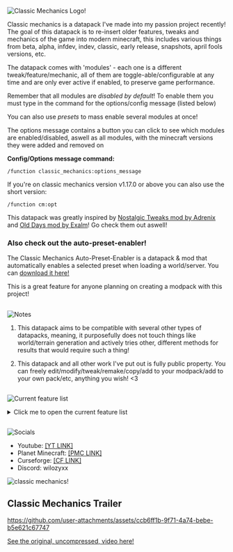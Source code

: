 ![Classic Mechanics Logo!](https://cdn.modrinth.com/data/cached_images/c549d7d5cca44b226b9d9fc7a64628c528f11a44_0.webp)

Classic mechanics is a datapack I've made into my passion project recently! 
The goal of this datapack is to re-insert older features, tweaks and mechanics of the game into modern minecraft, this includes various things from beta, alpha, infdev, indev, classic, early release, snapshots, april fools versions, etc. 

The datapack comes with 'modules' - each one is a different tweak/feature/mechanic, all of them are toggle-able/configurable at any time and are only ever active if enabled, to preserve game performance.

Remember that all modules are _disabled by default_! To enable them you must type in the command for the options/config message (listed below)

You can also use _presets_ to mass enable several modules at once!

The options message contains a button you can click to see which modules are enabled/disabled, aswell as all modules, with the minecraft versions they were added and removed on

**Config/Options message command:**

```
/function classic_mechanics:options_message
```
If you're on classic mechanics version v1.17.0 or above you can also use the short version:
```
/function cm:opt
```

This datapack was greatly inspired by [Nostalgic Tweaks mod by Adrenix](https://modrinth.com/mod/nostalgic-tweaks) and [Old Days mod by Exalm](https://www.minecraftforum.net/forums/mapping-and-modding-java-edition/minecraft-mods/1275907-olddays-nbxlite-spawnhuman-ssp-sspc)! Go check them out aswell!

### Also check out the auto-preset-enabler!

The Classic Mechanics Auto-Preset-Enabler is a datapack & mod that automatically enables a selected preset when loading a world/server. You can [download it here!](https://modrinth.com/datapack/classic-mechanics-auto-preset-enabler)

This is a great feature for anyone planning on creating a modpack with this project!

##
![Notes](https://cdn.modrinth.com/data/cached_images/2ce4447902668860e372ec29cd6f8b5d48b5905d.png)
1. This datapack aims to be compatible with several other types of datapacks, meaning, it purposefully does not touch things like world/terrain generation and actively tries other, different methods for results that would require such a thing!

2. This datapack and all other work I've put out is fully public property. You can freely edit/modify/tweak/remake/copy/add to your modpack/add to your own pack/etc, anything you wish! <3


## 
![Current feature list](https://cdn.modrinth.com/data/cached_images/dfa0972031dbe8b5180a1093d11f962d6c6cbd62.png)

<details>
<summary>Click me to open the current feature list</summary>

| Letter(s)             | Version               |
|---------------------|:---------------------:|
| PC            | Pre-Classic              |
| C            | Classic              |
| I            | Indev              |
| IF            | Infdev              |
| A | Alpha |
| B | Beta |
| R | Release |

**Total modules: 213**
| Module Name         | Version added/removed | Notes                |
|---------------------|:---------------------:|---------------------:|
| Old boat particles | A1.0.6-R1.9              | Displays splash particles coming out of the boat when in a moving boat atop water |
| Disable sprinting | C0.26-B1.8              | [EXPERIMENTAL!] this module simulates disabled sprinting by slowing the player down when he sprints, this is done for compatibility so expect bugs! |
| Instant swing speed | B1.6-R1.9              | Allows the player to swing freely without the attack cooldown |
| TNT ignite-punching | C0.26-B1.7| Makes players able to punch TNT to ignite it |
| Piglin to pigmen switching | A1.2.0-R1.16 | switches all piglins into zombified piglins (zombie pigmen) |
| Silverfish soulsand damage | B1.8-R1.14.3 | makes silverfish take damage when on soul sand |
| Classic creepers | C0.24-I204-2 | Makes it so creepers explode after death |
| Land squids | B1.2-R1.4.4 | Allows squids to live/breathe even if they're not under water |
| No animal panic | C0.24-B1.8 | Makes animals not panic after they've been hurt |
| Old farmland | I206-R1.1 | Allows farmland to be trampled if walked over (fences underneath or shifting prevents this!) |
| Old rabbits | R1.8-R1.9 | Inflates rabbits' sizes to their 1.8 ones |
| Punch-sheep shearing | I211-B1.7 | Allows players to punch sheep to shear it (may be buggy if enabled alongside 'no animal panic' - this'll be fixed in the future!) |
| Old TNT particles | C0.26-B1.8 | Displays the 'smoke' particles when TNTs blow up |
| Old zombie reach | C0.24-~B1.0 | [EXPERIMENTAL] lets zombie reach players from 3 blocks away, expect bugs with this! Will likely be redone in the future! |
| No villager-zombie fighting | B1.9-R1.2.1 | Makes it so zombies won't attack villagers, villagers can still panic due to zombies though! |
| Old nightmares | B1.3-B1.9 | Returns the nightmare mechanic; spawns mobs upon the player if they sleep in dark spaces! |
| Vertical drowning knockback | C0.24-R1.3.1 | Knocks the player downwards when drowning |
| Old dragon AI | B1.9-R1.9 | Keeps the dragon afloat and disables perching |
| No daylight mob burning | C0.24-I213 | Allows mobs like skeletons and zombies to never burn on daylight |
| Old regeneration | B1.8-R1.9 | [EXPERIMENTAL] mimics early release regeneration, every 4 seconds heals the player if they're above 17 hunger |
| More ghasts | A1.2.0-B1.9 | Attempts to spawn more ghasts in the nether |
| Old mob step sounds | C0.24-R1.4.2 | Adds old block step sounds to mobs |
| No advancement messages | B1.5-R1.4 | Disables advancement messages |
| Disable pillagers | R1.14-R1.14 | Disables the spawning of pillagers |
| Disable phantoms | R1.13-R1.13 | Disables the insomnia system |
| Disable wandering traders | R1.14-R1.14 | Disables the spawning of wandering traders |
| Disable wardens | R1.19-R1.19 | Disables the spawning of wardens |
| No entity cramming | C0.24-R1.11 | Disables entity cramming |
| No death messages | C0.24-B1.6 | Disables the display of death messages |
| Old debug screen | I202-A1.2.0 | Disables the display of newer debug screen info |
| No instant portals | A1.2.0-R1.4.2 | Makes the entry time of nether portal in creative the same as it is in survival |
| Testificate villagers | B1.9-B1.9-pre2 | Displays the 'testificate' nametag above all villagers |
| Old dragon bossbar | B1.9-R1.4.2 | Displays a purple 'boss health' bossbar instead of the 'ender dragon' |
| Floating gravity blocks | I618-R1.14 | Allows gravity blocks like sand and gravel to remain floating if dropped above fences and walls |
| No baby mobs | C0.24-B1.9 | Makes all baby mobs adults |
| No mob equipment | C0.24-R1.4.2 | Removes tools and armor from mobs |
| Disable zombie door-breaking | C0.24-R1.2.1 | Disables the ability of breaking doors from zombies |
| No arrow sticking | C0.25-B1.8 | [EXPERIMENTAL] disables arrows sticking to player's bodies |
| No left handed mobs | R1.4.2-R1.9 | Makes all mobs right handed |
| Old critical hits | B1.8-R1.9 | Makes critting while sprinting possible |
| Void fog | B1.8-R1.8 | Simulates void fog in lower Y levels |
| No knockback resistance | C0.24-R1.16 | Disables the effects of knockback resistance when wearing netherite armor |
| Old zombie drops | I219-B1.8 | Makes zombies drop feathers, as they used to prior to B1.8 |
| Old cow drops | A1.0.8-B1.8 | Makes cows drop 0-2 leather only, as they used to prior to B1.8 |
| No disc drops | C0.24-A1.0.14 | Disables creeper's music disc drops |
| Old pig drops | I219-R1.3.1 | Makes pigs drop 0-2 porkchop only, as they did prior to R1.3.1 |
| Old ghast drops | A1.2.0-B1.9 | Makes ghasts drop 0-2 gunpowder only, as they did prior to B1.9 |
| Classic pig drops | C0.25-I219 | Makes pigs drop 0-2 brown mushroom only, as they did prior to indev 20100219, if 'old pig drops' module is enabled, this will override it's changes |
| Old sheep drops | C0.28-R1.8 | Disables sheep's mutton drops |
| Old spider drops | I219-B1.9pre2 | Makes spiders drop 0-2 string only, as they did prior to B1.9-pre2 |
| Old pigman drops | A1.2.0-B1.9 | Makes zombified piglins drop 0-2 cooked porkchop only, as zombie pigmen did prior to B1.9 |
| Old cat drops | R1.2.1-R1.14 | Disables cat's string drop that was added in 1.14 |
| Old chicken drops | A1.0.14-B1.8 | Makes chickens drop 0-2 feathers only, as they did prior to B1.8 |
| No cooked drops | C0.24-B1.5 | Disables fire affecting/cooking entities' drops |
| No looting drops | B1.9pre3 | Disables the looting enchantment from affecting mob drops |
| Old glass pane drops | B1.8-B1.9pre2 | Makes glass panes drop themselves when mined (as in, even without silk touch) |
| Old-like stained pane drops | N/A | Inspired by B1.8's glass pane drops, makes stained glass panes drop themselves when mined |
| Old ore drops | I128-R1.17 | Makes iron and gold ore blocks drop themselves when mined, instead of their raw ore counterparts |
| Old stair drops | I629-B1.9pre6 | Makes stairs drop 1 block from their original material when mined |
| No fortune drops | B1.9pre3 | Disables the fortune enchantment affecting block drops |
| Old lapis drops | B1.2-B1.2_02 | Makes lapis ore drop 1 lapis per block mined |
| No potion effects | B1.8 | Disables players having/pertaining potion effects |
| Old ocelot | R1.2.1-R1.14 | Makes ocelot tameable by feeding them raw fishes, turning them into cats when done so |
| Old sponges | C0.0.19a-I201-2 | Makes sponges continously drain 5x5x5 areas, as they did in classic |
| Old wolf variant | B1.4-R1.20.5 | Makes all wolves have the same, old, wolf variant/texture |
| No breeding | C0.24-B1.8 | Disables the breeding of animals/mobs |
| Shield indicator | CTS 3 | Returns the shield indicator feature from the combat test snapshots |
| Heal on sleep | MCPE A0.5.0 | Returns the minecraft pocket edition feature from it's alpha v0.5.0, where sleeping in beds healed the player |
| Old iron golem knockback | R1.2.1-R1.9 | Disables iron golem's 100% knockback resistance, which was introduced in R1.9 |
| No hero of the village gifts | B1.9-R1.14 | Disables villagers dropping gift items to players who have the 'hero of the village' effect |
| Popcorn smelting | I129-I219 | Brings back the smelting of items mechanic from indev, where items would be smelt by dropping them into lava/fire, causing them to jump towards random directions, upwards, like popcorn |
| Old boat crashing | A1.0.6-R1.9 | Makes boats "crash" upon hitting solid blocks at high speeds, just as they did prior to R1.9 (boats will drop themselves when crashing unless 'old boat crash drops' is enabled!) |
| Old animal spawning | A1.2.0-B1.8 | Emulates the spawning of animals from alpha & beta |
| Old endermen | B1.8-R1.0 | Brings back B1.8 endermen behaviour, where they would display smoke particles, had zombie sounds and would burn under sunlight |
| Snowball fireballs | A1.2.0-B1.9 | Makes fireballs appear as snowballs, like they did prior to B1.9, where they were given the fire charge texture instead |
| Old brewing stand | B1.9pre2-R1.9 | Emulates pre-R1.9 brewing stand behaviour, making fuel always be at max when brewing |
| Herobrine | A1.0.3-B1.6 | Adds back herobrine... |
| No offhand | I1231-R1.9 | Disables the use of the offhand slot, if any item is placed on it, it will be dropped in place, instead |
| Old mineshaft chests | B1.8-R1.5 | Turns mineshaft minecarts into chests, as they were prior to R1.5 |
| Silent villagers | B1.9-R1.5 | Removes villager and witch noises |
| Old tool damage | (MultiVersion) | Makes tools use the damage values of older versions, this module is seperated into 3 'version-groups' which can be toggled: beta / early release / early-mid release |
| Old boat positioning logic | R1.8-R1.9 | Brings back an old bug where mobs like zombies/skeletons wouldn't burn when riding boats, meanwhile endermen were damaged when riding boats on water |
| No dead bush shearing | B1.6-R1.2.1 | Disables dead bushes dropping themselves when broken with shears |
| No dead bush stick drops | B1.6-R1.9 | Disables sticks dropping when breaking dead bushes |
| No morning cat gifts | R1.2.1-R1.14 | Disables cats dropping gift items to their owners when they wake up |
| Old armor mechanics | I218-B1.9 | Emulates pre-B1.9 armor mechanics, where their protection values were based on durability |
| No tooltips | B1.0-R1.0 | Hides/disables items' tooltips (names are still kept, they can also be disabled, through the 'no item names' module!) |
| Lit lamp silk touch drops | R1.2.1-R1.7.2 | Returns an old bug where mining lit redstone lamps with silk touch tools would drop the lit variant of that block |
| Old glinted items | B1.9pre2-R1.19.4 | Makes potions use the enchantment glint |
| Old golden apples | (MultiVersion) | Returns the golden apple effects from older versions, this module is seperated into 3 different 'version groups' which can be toggled: late beta / early release / early-mid release |
| Old enchanted golden apples | (MultiVersion) | Returns the enchanted golden apple effects from older versions, this module is seperated into 2 different 'version groups' which can be toggled: early release / early-mid release |
| Slimes don't swim | A1.0.11-R1.8 | Returns older slime behaviour, where they couldn't swim when entering water, making them simply sink |
| No bookshelf drops | C0.26-B1.9pre3 | Disables bookshelf blocks' drops, as they did not have any prior to B1.9pre3 |
| No shulker drops | R1.9-R1.11 | Disables shulker drops, as they didn't have any prior to R1.11 |
| Players drop apples | IF227-R1.3.1 | This is more of a reference or joke module, based on an old feature where Notch would drop apples on death (if this module is enabled, all players drop an apple when they die) |
| Constant love hearts | B1.9pre2-R1.3 | Returns an old feature which was broken upon the 1.3 update due to the internal server changes, where animals which are willing to breed will constantly display heart particles until it is no longer the case |
| Undead mobs swim | C0.24-R1.13 | Allows undead mobs like zombies and skeletons to swim up in water like any other mobs, just as they used to |
| No drowned conversions | C0.24-R1.13 | Disables zombies/husks/etc turning into drowneds when in water, also makes them take drowning damage if they run out of air, just like they did up until R1.13 |
| Redstone dot placement | R1.0-R1.16 | Redstone used to be placed as a cross, as it does in modern, although, in R1.0, this was changed as to make singular redstone wires appear as "dots" which was reverted years later in R1.16 to crosses by default while being able to toggle between both shapes/mechanics through right clicking the wire. This module makes single redstone wires use the dot shape by default instead of the cross (still allows right clicking to toggle between shapes) [this module is EXPERIMENTAL!] |
| No zombie reinforcements | C0.24-R1.6.1 | Disables the zombie reinforcement mechanic added in R1.6.1, where they can spawn more nearby zombies when hit |
| No item names | I0.31-B1.0 | Hides items' names when hovering over them and when equipping/scrolling through them |
| Silent squids | B1.2-R1.9 | Mutes squids, as they did not have/play any sounds up until R1.9 |
| Old tilling | I206-B1.6 | Allows you to till grass blocks to get wheat seeds. This is so, as up until B1.6, wheat seeds did not drop from grass (as it did not exist) and so players would aquire seeds by tilling grass blocks! |
| No squid despawning | B1.2-B1.7 | Disables squid despawning, this was a "feature"/bug from early to late beta where squids would not despawn like other mobs, and as so, would be commonly used as pets in aquariums at the time |
| No spider jockeys | C0.26-A1.0.17 | Disables spider jockeys |
| No chicken jockeys | A1.0.14-R1.7.4 | Disables chicken jockeys |
| No skeleton horse jockeys | R1.6.1-R1.9 | Disables skeleton horse jockeys/traps |
| Killer rabbits | 14w27a-14w34a | Returns killer rabbits into the game! bunnies will have the same amount of chance as they did (1/2500) to rather turn into killer rabbits! |
| No trims | <R1.20 | Removes trims from equipped, trimmed armor pieces |
| Old sharpness | B1.9pre3-R1.9 | Reverts the attack damage value calculations from the sharpness enchantment to those from older versions |
| Arrows don't burn victims | <R1.1 | Disables arrows that are on fire setting ablaze the victims they reach |
| No endermites from pearls | B1.8-R1.9 | Removes endermites spawning from ender pearls |
| Old tool durability | [Multi-Version] | Brings back old tool durability values. This is a multi-version module which encompasses all durability groups from I128 to A1.0.3 (tools' durability changed one last time in B1.2, and never changed again, meaning disabling this module is the same as B1.2+ durability) |
| Old fishing loot | [Multi-Version] | Makes fishing loot the same as it was in older versions. This is a multi-version module and so, envelops all changes/versions from A1.2.0-R1.16 |
| Old dungeon chest loot | [Multi-Version] | Makes the chests in dungeons have their older loot tables. This multi-version module covers changes/versions from A1.0.14-R1.9, the loot was changed one last time in R1.18, which is still used in modern of course, which can be aquired by disabling the module |
| Old nether fortress chest loot | [Multi-Version] | Makes the chests from nether fortresses contain their older loot. This muli-version module encompasses changes/versions spanning from R1.6.1-R1.9, the loot was changed one last time in 1.20, which you can get, of course, by disabling the module |
| Old stronghold chest loot | [Multi-Version] | Makes stronghold chests' have the same loot as older versions did. This multi-version module covers changes/versions in loot from B1.8-R1.18, the last change in its' loot was in 1.20, which can be gotten by disabling the module |
| Old desert pyramid chest loot | [Multi-Version] | Makes desert pyramids' chests contain their older loot. This multi-version module covers the loot changes from R1.3.1-R1.9, the latest change was in R1.20, which can be aquired by disabling the module |
| Old jungle temple chest loot | [Multi-Version] | Makes jungle temples/pyramids' chest loot the same as it was in older versions of the game. This multi-version module covers changes in the loot from R1.3.1-R1.14, the last change was in R1.20, you can disable the module to get the 1.20+ loot tables |
| Old mineshaft chest loot | [Multi-Version] | Makes the old mineshaft chests' loot the same as it was in older versions. This multi-version module includes changes in the loot from B1.8-R1.17, in which the latest loot change, in R1.20.2, which can be aquired through disabling the module |
| Old pillager outpost chest loot | [Multi-Version] | Makes the chests in pillager outposts contain the same loot as in older versions. This multi-version module includes the loot from R1.14-R1.19, the latest change was in R1.20, which can be gotten again by disabling the module |
| Old bartering loot | [Multi-Version] | Returns the old loot that players would aquire by bartering with piglins. This multi-version module covers the loot from 20w07a-R1.16, you can disable the module to get the modern loot tables for it (1.16.2+) |
| Old villagers | [Multi-Version] | Reverts villagers' behaviour and trades (This module is a port of FungIsSquish's "retro villagers" datapack that has since been heavily modified to be implemented into Classic Mechanics. Props to FungIsSquish for the original code!) |
| Old painting variants | [Multi-Version] | Replaces placed paintings with variants from older versions |
| Shields block 50% of damage | N/A | Makes shields only ever block 50% of incoming damage to it's user. This module was made to parity the old sword-blocking feature from B1.8-R1.9 versions |
| Disable sleep | N/A | Disables sleeping in beds, still allows players to set their spawn in them |
| No fish | <R1.13 | Disables fish from existing in the world, as parity with pre-R1.13 versions |
| Old jumping | PC131655-R1.9 | Brings back the old jumping strength/height amount from pre-R1.9 versions (jumping height was slightly buffed in R1.9) |
| Old sheep health | C0.28-B1.9pre3 | Makes sheep have their old health amount (5 hearts/10hp) |
| Old spider health | C0.26-B1.9pre2 | Makes spiders have their old health amount (10 hearts/20hp) |
| Old cave spider health | B1.8-B1.9pre2 | Makes cave spiders have their old health amount (10 hearts/20hp) |
| Old silverfish health | B1.8-B1.9pre2 | Makes silverfish have their old health amount (10 hearts/20hp) |
| Ownerless fireworks | R1.4.6-R1.16 | Brings back an old bug, where fireworks would not store data on where/from who they came from, allowing players to damage neutral mobs while not aggro-ing them |
| No zombie base armor | C0.24-R1.0 | In R1.0, zombies were buffed to have 2 armor points by default, even if they did not wear any armor. This module reverts this change |
| Giants spawn | I205-I??? | (A lot of these indev versions have been since lost to time, and so, it isn't exactly known when natural giant spawns were removed) Brings back natural giant spawns. This module tries to replicate their spawning functionality as faithfully as possible with the information that has been available for giants. It also makes them fully functional! |
| No daylight baby zombie burning | R1.4.2-R1.13 | Returns an old bug/"feature" where baby zombies would not burn due to sunlight if they were exposed to it |
| Old placement reach | PC132211-R1.3 | Prior to R1.3, players could only ever place blcoks up to 4 meters away, this was slightly buffed in R1.3, where it was changed to 4.5 meters. This module reverts this change, bringing back the old block placement reach/range |
| No wolves | <B1.4 | Disables the existence of wolves... Better than datapacks! |
| No elytra usage | <R1.9 | Disables players from wearing elytras |
| No weather | <B1.5 | Disables the weather system |
| Old despawning | <B1.8 | Returns the old mob despawning mechanics from pre-B1.8 versions. Does not affect mobs that have been named/tamed/etc |
| Old witch drops | R1.4.2-R1.21 | Makes the witch drops the same as it was before R1.21, where witches got a heavy buff in their redstone drops |
| No stick drops from leaves | C0.0.14a-R1.14 | Disables leaves dropping sticks |
| No apple drops from leaves | C0.0.14a-R1.1 | While apples were in the game prior to R1.1, they could not be aquired from leaves up until that point. This module disables apples dropping from leaf blocks |
| No ice silk touch drops | B1.9pre6-R1.3.1 | From B1.9pre6, up until R1.3.1, ice blocks would not drop if mined with silk touch-enchanted tools; this was to prevent players from placing them in the nether, which could melt into water. This module does just that and disables ice blocks being dropped by silk touch tools |
| No boat sounds | A1.0.6-R1.9 | Disables boat sounds, as they did not produce any up until R1.9 |
| No minecart sounds | IF618-R1.4.2 | Disables all minecarts' sounds, as none of them produced any up until R1.4.2 |
| Old bone meal | B1.2-R1.5 | Brings back the old bone meal mechanics, where they would immediately grow plants/crops/saplings when the user right clicked the block. This module also brings this functionality to modern blocks, like R1.16's nether fungi, R1.19's mangrove propagule, R1.20's cherry sapling, etc, etc! |
| No bow durability | I122-R1.0 | Disables the durability functionality from bows, since, prior to R1.0, they did not have any! |
| Old zombie sounds | C0.24-A1.0.3 | Disables zombies' idle sounds and makes their damage sound the same as the players' (zombies were only given their own seperate sounds in A1.0.3) |
| Impersistent placed leaves | I218-B1.8 | Makes leaves placed by players decayable, as they were in pre-B1.8 versions |
| Solid cobwebs | B1.6-B1.7 | During the testing phases of cobwebs in beta, during B1.6 through B1.7, cobwebs acted as solid blocks, even though you could pass through them, making entities that are within cobweb blocks suffocate just like they would with other solid blocks |
| Old tool effectiveness | <R1.0 | Returns the old breakability of blocks relating to tools, some of the notable features for this module includes pickaxes being less effective with breaking furnaces, axes not being effective with breaking crafting tables, pickaxes not being effective against rails, etc |
| No item breaking effects | <R1.0 | Disables tool and armor items producing sounds and displaying particles when breaking (when their durability is at 0) |
| Old snow block drops | A1.0.5-A1.1.1 | Makes snow blocks drop 6 snowballs instead of 4, as they would |
| No experience | <B1.8 | Disables the existence of XP orbs and players having experience levels |
| No string placement | I129-R1.3.1 | Disables players placing string/tripwire |
| Sleep resets weather cycle | B1.3-R1.18 | In R1.18, the world's weather cycle would only ever be reset after sleeping if you slept during the rain/during a thunderstorm, meaning you could sleep and in the morning it could start to rain. This module makes the weather cycle be reset even if you sleep during clear weather |
| Old projectile motion | <R1.9 | Makes it so when a player throws projectiles, the projectile does not take into account the player's motion into its own velocity (Note that currently, this only works/this is only made for snowballs/eggs/ender pearls) |
| Ghasts display fire | A1.2.0-R1.6.1 | Makes ghasts visually display themselves as being on fire when flying into lava/fire/soul fire. This was removed in R1.6.1 due to the fact that ghasts are fire-immune |
| Old food | <B1.8 | Returns the old, pre-B1.8 foods system, where all food items can only stack up to 1 item, players can right click the food to instantly eat, food directly heals the player on immediate use |
| Dropped items reset durability | <A1.0.17 | Returns an old bug where dropped tool items get their durability reset |
| Old bows | I122-B1.8 | Returns the old, pre-b1.8, bow mechanics: right clicking instantly fires arrows, bows do not receive durability damage, arrows use old motion/gravity logic |
| Minecart boosters | I618-B1.6 | Returns the minecart booster bug, where minecarts close to the sides of other minecarts can "boost" eachother |
| Minecart camera rotation | I624-R1.3.1 | Returns the old feature where minecart passengers' camera rotates according to their minecarts turning |
| Old minecart riding | I624-R1.3.1 | Brings back old general minecart riding mechanics: pressing WASD won't push the minecart in certain directions; dismounting minecarts moves the player above the minecart instead of around it |
| No skeleton bone drops | C0.24-B1.2 | Disables skeletons' bone drops, emulating their pre-B1.2 drops |
| Obsidian drops cobblestone | C0.28-IF618 | Returns obsidian blocks' 1 cobblestone block drop |
| Old pig variant | C0.24-R1.21.5 | Turns all pigs into their old, temperate, variant |
| Old cow variant | A1.0.8-R1.21.5 | Turns all cows into their old, temperate, variant |
| Old chicken variant | A1.0.14-R1.21.5 | Turns all chickens into their old, temperate, variant |
| Faithful boat particles | [Sub-Setting] | Sub-setting of 'old boat particles' - allows boats to display the water particles even if on land |
| Old boat crash drops | [Sub-Setting] | Sub-setting of 'old boat crashing' - makes boats drop planks and sticks when crashing, instead of boat items |
| Endermite soulsand damage | [Sub-Setting] | Sub-setting of 'silverfish soulsand damage' - allows endermites to take damage when standing on soul sand |
| Old-like drops | [Sub-Setting] | Sub-setting of 'old mob drops' - makes modern mobs have beta-esque item drops |
| Detect inventory (no tooltips) | [Sub-Setting] | Sub-setting of 'no tooltips' - allows detecting more slots at the cost of performance |
| No potion tooltips | [Sub-Setting] | Sub-setting of 'no tooltips' - disables potions' tooltips aswell |
| Lit lamps drop with glint | [Sub-Setting] | Sub-setting of 'old lit lamp silk touch drops' - makes lit redstone lamps' drops use enchantment glints to differentiate them |
| Check containers (no item names) | [Sub-Setting] | Sub-setting of 'no item names' - allows the module to detect more slots (like those from chests/anvils/barrels/etc) at the cost of performance |
| Faithful old rabbits | [Sub-Setting] | Sub-setting of 'old rabbits' - makes them have their old, R1.8, health values and disables fall damage for them |
| Silent glow squids | [Sub-Setting] | Sub-setting of 'silent squids' - mutes glow squids aswell |
| No seed drops from grass | [Sub-Setting] | Sub-setting of 'old tilling' - makes grass not drop seeds when broken |
| No glow squid despawning | [Sub-Setting] | Sub-setting of 'no squid despawning' - disables despawning of glow squids |
| Snowball blaze fireballs | [Sub-Setting] | Sub-setting of 'snowball fireballs' - makes blazes' fireballs also render as snowballs (this was never in the game, but I thought it would be interesting parity!) |
| Old durability on modern tools | [Sub-Setting] | Sub-setting of 'old tool durability' - makes new tools such as the mace, trident and netherite tools have similar durability as to the old values |
| Message players on sleep | [Sub-Setting] | Sub-setting of 'disable sleep' - sends a message to players trying to sleep, indicating that sleeping is disabled |
| Old endermen health | [Sub-Setting] | Sub-setting of 'old endermen' - makes endermen have the same amount of health as they did prior to B1.9pre3 (10 hearts/20hp) |
| Entities trample farmland | [Sub-Setting] | Sub-setting of 'old farmland' - takes into account entities walking over farmland, letting them trample it if it isn't placed over fences/walls/gates |
| Zombie-like giants | [Sub-Setting] | Sub-setting of 'giants spawn' - makes giants a lot more zombie-like, allowing them to aquire/wear/use armor/tools, burn under sunlight, etc. This also changes their spawning conditions, making them only ever spawn in the surface during night time in dark areas |
| No old wolf spawning | [Sub-Setting] | Sub-setting of 'old animal spawning' - prevents wolves from being spawned by the old animal spawning mechanic |
| No frost silk touch drops | [Sub-Setting] | Sub-setting of 'no ice silk touch drops' - disables other ice-like blocks from being silk-touched, this includes packed ice, blue ice, etc |
| Old huge mushrooms | [Sub-Setting] | Sub-setting of 'old bone meal' - prior to B1.8pre2, when growing mushrooms into huge mushrooms, the block underneath them would turn into dirt, this module returns this "bug"! |
| No crossbow durability | [Sub-Setting] | Sub-setting of 'no bow durability' - disables the durability functionality of crossbows |
| Old foods give effects | [Sub-Setting] | Sub-setting of 'old food' - allows certain foods to give the user effects or act upon certain mechanics (like rotten flesh giving hunger or chorus fruit teleporting the player) |
| Milk clears effects | [Sub-Setting] | Sub-setting of 'old food' - Makes milk clear all effects from the user |
| No hunger | [Sub-Setting] | Sub-setting of 'old food' - Disables the hunger system |
| Old bows accept enchantments | [Sub-Setting] | Sub-setting of 'old bows' - allows arrows fired from enchanted bows to be affected by said enchantments |
| Old bow block interactions | [Sub-Setting] | Sub-setting of 'old bows' - returns an old bug from I122-A1.2.6 where players would fire arrows if they interacted with blocks while having a bow in their hand |
| Admin-only reload messages | [Sub-Setting] | Sub-setting of 'send message on reload' - makes the reload message only appear for players tagged with the 'CM.Admin' tag |
| Fall damage breaks boats | [Sub-Setting] | Makes it so boats can break if they fall into solid blocks from tall heights, like they did prior to the boat rehaul from R1.9 |
| Minecarts rotate all entities | [Sub-Setting] | Sub-setting of 'minecart camera rotation' - makes minecarts rotate all entities instead of only players |
| No booster minecart friction | [Sub-Setting] | Disables the friction system for boosted minecarts off rails |
| Minecart boost time | [Dynamic Setting] | Sub-setting of 'minecart boosters' - allows the editing of the boost time increase from minecart boosts |
| Minecart boost friction | [Dynamic Setting] | Sub-setting of 'minecart boosters' - allows the editing of the amount of friction gained by boosted minecarts outside of rails |
| Main menu sounds | [Dynamic Setting | Allows the user to define the sound played when the main options menu is opened |
| Page change sounds | Dynamic Setting | Allows the user to define the sounds that are played when going through pages in the options menus |
| Module toggle sounds | Dynamic Setting | Allows the user to define the sounds that are played when you press the enable/disable buttons on modules |
| No function messages | N/A | Disables the sending of function-trigger messages and the like |
| Do scores on reload | N/A | This module is rather more technical and used mostly for datapack purposes, prior to v1.1.0 of this pack, scores would be added and pre-set everytime the world would load or /reload would trigger. When enabled, this module will do such rather than only doing so when first loading in the datapack, this is useful if you're debugging or updating from versions 1.0.0/1.0.1 to a more recent version of the pack |
| Reset triggers on load | N/A | Used mainly for fail-safe(ing) purposes. Resets common module triggers on loading/reloading the pack |
| Tag yourself as admin | N/A | Tags the player that clicked this module with the 'CM.Admin' tag |
| Give yourself the handbook | N/A | Gives the player who clicked the "Give" button a copy of the classic mechanics handbook, which has some information about the datapack |
| Instant modules | N/A | Makes some mechanics trigger instantly at the cost of performance |
| Detect server software on load | N/A | Detects what server software Classic Mechanics is installed in (if any) and sends informational messages to admins |
| Tag as admin on menu opening | N/A | Tags the player as an admin when opening the Classic Mechanics main menu |
| Loading messages | N/A | Sends messages to players tagged as admins to inform them about the loading process of Classic Mechanics |
| Instant loading | N/A | Makes Classic Mechanics load instantly instead of loading through various ticks |
| Uninstall | N/A | Simply uninstalls Classic Mechanics |
| Disable all | N/A | Disables all modules! This has the same functionality as the '[disable all]' buttons in the presets category! |
</details>

## 
![Socials](https://cdn.modrinth.com/data/cached_images/d46ec64a01ea5c8f7e72ab1461f0b58c15fdd19b.png)
- Youtube: [[YT LINK]](https://www.youtube.com/@wilozyx)
- Planet Minecraft: [[PMC LINK]](https://www.planetminecraft.com/member/wilozyx/)
- Curseforge: [[CF LINK]](https://www.curseforge.com/members/wilozyx/projects)
- Discord: wilozyxx

![classic mechanics!](https://cdn.modrinth.com/data/cached_images/51e6dbe1d54688735d3caf70de216ac6fa462518.png)


## Classic Mechanics Trailer

https://github.com/user-attachments/assets/ccb6ff1b-9f71-4a74-bebe-b5e621c67747

[See the original, uncompressed, video here!](https://youtu.be/Xy872L3wIoY)


